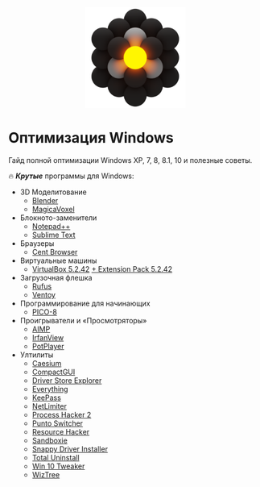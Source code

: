
<p align="center">
  <img src="./img/Ultilites.png" alt="image" width="200"/>
</p>

# Оптимизация Windows
Гайд полной оптимизации Windows XP, 7, 8, 8.1, 10 и полезные советы.

:fire: ***Крутые*** программы для Windows:
- 3D Моделитование
    - [Blender](https://www.blender.org/)
    - [MagicaVoxel](https://ephtracy.github.io/)
- Блокното-заменители
    - [Notepad++](https://notepad-plus-plus.org/)
    - [Sublime Text](https://www.sublimetext.com/)
- Браузеры
    - [Cent Browser](https://www.centbrowser.com/)
- Виртуальные машины
    - [VirtualBox 5.2.42](https://download.virtualbox.org/virtualbox/5.2.42/VirtualBox-5.2.42-137960-Win.exe) [+ Extension Pack 5.2.42](https://download.virtualbox.org/virtualbox/5.2.42/Oracle_VM_VirtualBox_Extension_Pack-5.2.42.vbox-extpack)
- Загрузочная флешка
    - [Rufus](https://rufus.ie/)
    - [Ventoy](https://github.com/ventoy/Ventoy)
- Программирование для начинающих
    - [PICO-8](https://www.lexaloffle.com/pico-8.php)
- Проигрыватели и «Просмотряторы»
    - [AIMP](https://www.aimp.ru/)
    - [IrfanView](https://www.irfanview.com/)
    - [PotPlayer](https://potplayer.daum.net/)
- Ултилиты
    - [Caesium](https://saerasoft.com/caesium/)
    - [CompactGUI](https://github.com/ImminentFate/CompactGUI)
    - [Driver Store Explorer](https://github.com/lostindark/DriverStoreExplorer)
    - [Everything](https://www.voidtools.com/ru-ru/)
    - [KeePass](https://keepass.info/)
    - [NetLimiter](https://www.netlimiter.com/)
    - [Process Hacker 2](https://processhacker.sourceforge.io/)
    - [Punto Switcher](https://www.punto.yandex.ru/)
    - [Resource Hacker](http://www.angusj.com/resourcehacker/)
    - [Sandboxie](https://github.com/sandboxie/sandboxie)
    - [Snappy Driver Installer](https://sdi-tool.org/)
    - [Total Uninstall](https://www.martau.com/)
    - [Win 10 Tweaker](https://win10tweaker.pro/)
    - [WizTree](https://wiztreefree.com/)
